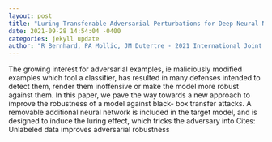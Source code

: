 ```yaml
--- 
layout: post 
title: "Luring Transferable Adversarial Perturbations for Deep Neural Networks" 
date: 2021-09-28 14:54:04 -0400 
categories: jekyll update 
author: "R Bernhard, PA Mollic, JM Dutertre - 2021 International Joint Conference on Neural , 2021" 
--- 
```

The growing interest for adversarial examples, ie maliciously modified examples which fool a classifier, has resulted in many defenses intended to detect them, render them inoffensive or make the model more robust against them. In this paper, we pave the way towards a new approach to improve the robustness of a model against black- box transfer attacks. A removable additional neural network is included in the target model, and is designed to induce the luring effect, which tricks the adversary into Cites: Unlabeled data improves adversarial robustness